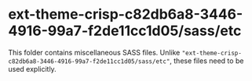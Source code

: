 # ext-theme-crisp-c82db6a8-3446-4916-99a7-f2de11cc1d05/sass/etc

This folder contains miscellaneous SASS files. Unlike `"ext-theme-crisp-c82db6a8-3446-4916-99a7-f2de11cc1d05/sass/etc"`, these files
need to be used explicitly.
